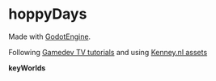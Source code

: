 # hoppyDays

Made with [GodotEngine](https://godotengine.org/).

Following [Gamedev TV tutorials](https://www.gamedev.tv/) and using [Kenney.nl assets](https://kenney.nl)

**keyWorlds**